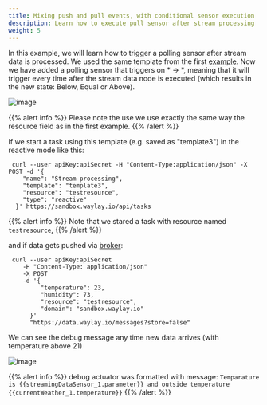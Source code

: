 ```yaml
---
title: Mixing push and pull events, with conditional sensor execution
description: Learn how to execute pull sensor after stream processing
weight: 5
---
```

In this example, we will learn how to trigger a polling sensor after stream data is processed. We used the same template from the first [example](/rule_patterns/stream_data_threshold_crossing/). Now we have added a polling sensor that triggers on * -> *, meaning that it will trigger every time after the stream data node is executed (which results in the new state: Below, Equal or Above). 


![image](/rules/push_pull1/mix_push_pull1_fig1.png)

{{% alert info %}}
Please note the use we use exactly the same way the resource field as in the first example.
{{% /alert %}}

If we start a task using this template (e.g. saved as "template3") in the reactive mode like this:
```
 curl --user apiKey:apiSecret -H "Content-Type:application/json" -X POST -d '{
    "name": "Stream processing",
    "template": "template3",
    "resource": "testresource",
    "type": "reactive"
  }' https://sandbox.waylay.io/api/tasks
 ```

{{% alert info %}}
Note that we stared a task with resource named `testresource`,
{{% /alert %}}

and if data gets pushed via [broker](/api/broker-and-storage/):

```
 curl --user apiKey:apiSecret 
    -H "Content-Type: application/json"
    -X POST  
    -d '{ 
         "temperature": 23, 
         "humidity": 73, 
         "resource": "testresource", 
         "domain": "sandbox.waylay.io"
      }'
      "https://data.waylay.io/messages?store=false"
 ```

We can see the debug message any time new data arrives (with temperature above 21)

![image](/rules/push_pull1/mix_push_pull1_fig2.png)

{{% alert info %}}
debug actuator was formatted with message:
`Temparature is {{streamingDataSensor_1.parameter}} and outside temperature {{currentWeather_1.temperature}}`
{{% /alert %}}

